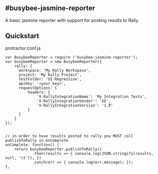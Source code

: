 #busybee-jasmine-reporter
-------
A basic jasmine reporter with support for posting results to Rally.

## Quickstart

protractor.conf.js
```
var BusybeeReporter = require ('busybee-jasmine-reporter');
var busybeeReporter = new BusybeeReporter({
    rally: {
      workspace: 'My Rally Workspace',
      project: 'My Rally Project',
      testFolder: 'UI Regression',
      apiKey: '<your_key>',
      requestOptions: {
          headers: {
              'X-RallyIntegrationName': 'My Integration Tests',
              'X-RallyIntegrationVendor': 'GE',
              'X-RallyIntegrationVersion': '1.0'
          }
      }
    }
});


// in order to have results posted to rally you MUST call publishToRally in onComplete
onComplete: function() {
    return busybeeReporter.publishToRally()
            .then(results => { console.log(JSON.stringify(results, null, '\t')); })
            .catch(err => { console.log(err.message); });
},
```

